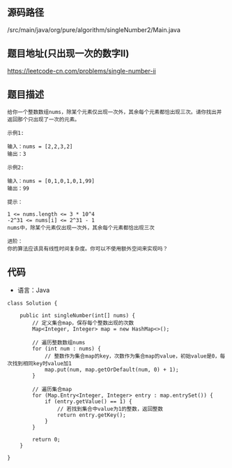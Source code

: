 ## 源码路径

/src/main/java/org/pure/algorithm/singleNumber2/Main.java

## 题目地址(只出现一次的数字II)

https://leetcode-cn.com/problems/single-number-ii

## 题目描述

```
给你一个整数数组nums，除某个元素仅出现一次外，其余每个元素都恰出现三次。请你找出并返回那个只出现了一次的元素。

示例1:

输入：nums = [2,2,3,2]
输出：3

示例2:

输入：nums = [0,1,0,1,0,1,99]
输出：99

提示：

1 <= nums.length <= 3 * 10^4
-2^31 <= nums[i] <= 2^31 - 1
nums中，除某个元素仅出现一次外，其余每个元素都恰出现三次

进阶：
你的算法应该具有线性时间复杂度。你可以不使用额外空间来实现吗？
```

## 代码

- 语言：Java

```
class Solution {

    public int singleNumber(int[] nums) {
        // 定义集合map，保存每个整数出现的次数
        Map<Integer, Integer> map = new HashMap<>();

        // 遍历整数数组nums
        for (int num : nums) {
            // 整数作为集合map的key，次数作为集合map的value，初始value是0，每次找到相同key时value加1
            map.put(num, map.getOrDefault(num, 0) + 1);
        }

        // 遍历集合map
        for (Map.Entry<Integer, Integer> entry : map.entrySet()) {
            if (entry.getValue() == 1) {
                // 若找到集合中value为1的整数，返回整数
                return entry.getKey();
            }
        }

        return 0;
    }

}
```